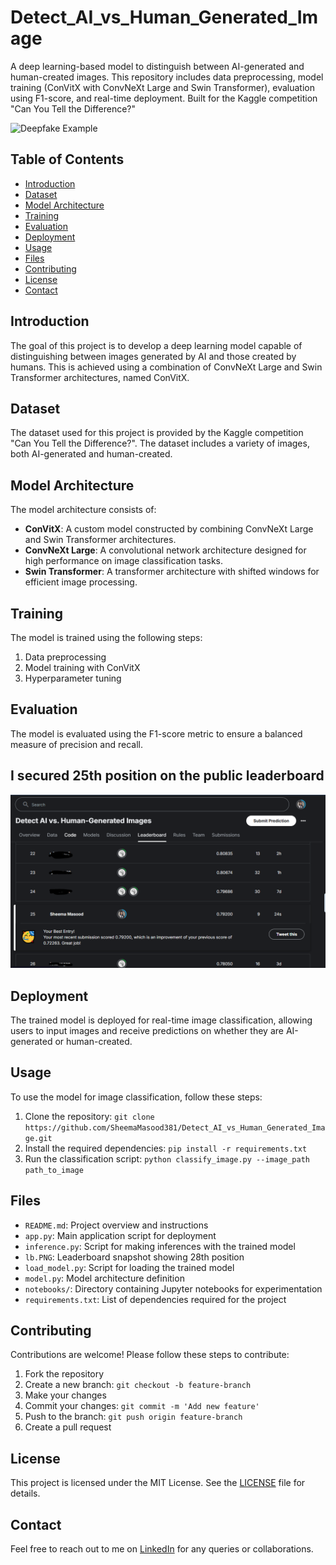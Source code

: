 # Detect_AI_vs_Human_Generated_Image

A deep learning-based model to distinguish between AI-generated and human-created images. This repository includes data preprocessing, model training (ConVitX with ConvNeXt Large and Swin Transformer), evaluation using F1-score, and real-time deployment. Built for the Kaggle competition "Can You Tell the Difference?"

![Deepfake Example](https://i.pcmag.com/imagery/articles/01lTyBxcS2L9vruDcS4D2Ho-1.fit_lim.size_1600x900.v1692729678.png)

## Table of Contents

- [Introduction](#introduction)
- [Dataset](#dataset)
- [Model Architecture](#model-architecture)
- [Training](#training)
- [Evaluation](#evaluation)
- [Deployment](#deployment)
- [Usage](#usage)
- [Files](#files)
- [Contributing](#contributing)
- [License](#license)
- [Contact](#contact)

## Introduction

The goal of this project is to develop a deep learning model capable of distinguishing between images generated by AI and those created by humans. This is achieved using a combination of ConvNeXt Large and Swin Transformer architectures, named ConVitX.

## Dataset

The dataset used for this project is provided by the Kaggle competition "Can You Tell the Difference?". The dataset includes a variety of images, both AI-generated and human-created.

## Model Architecture

The model architecture consists of:
- **ConVitX**: A custom model constructed by combining ConvNeXt Large and Swin Transformer architectures.
- **ConvNeXt Large**: A convolutional network architecture designed for high performance on image classification tasks.
- **Swin Transformer**: A transformer architecture with shifted windows for efficient image processing.

## Training

The model is trained using the following steps:
1. Data preprocessing
2. Model training with ConVitX
3. Hyperparameter tuning

## Evaluation

The model is evaluated using the F1-score metric to ensure a balanced measure of precision and recall.

## I secured 25th position on the public leaderboard
![Leaderboard Snapshot](lb.PNG)

## Deployment

The trained model is deployed for real-time image classification, allowing users to input images and receive predictions on whether they are AI-generated or human-created.

## Usage

To use the model for image classification, follow these steps:
1. Clone the repository: `git clone https://github.com/SheemaMasood381/Detect_AI_vs_Human_Generated_Image.git`
2. Install the required dependencies: `pip install -r requirements.txt`
3. Run the classification script: `python classify_image.py --image_path path_to_image`

## Files

- `README.md`: Project overview and instructions
- `app.py`: Main application script for deployment
- `inference.py`: Script for making inferences with the trained model
- `lb.PNG`: Leaderboard snapshot showing 28th position
- `load_model.py`: Script for loading the trained model
- `model.py`: Model architecture definition
- `notebooks/`: Directory containing Jupyter notebooks for experimentation
- `requirements.txt`: List of dependencies required for the project

## Contributing

Contributions are welcome! Please follow these steps to contribute:
1. Fork the repository
2. Create a new branch: `git checkout -b feature-branch`
3. Make your changes
4. Commit your changes: `git commit -m 'Add new feature'`
5. Push to the branch: `git push origin feature-branch`
6. Create a pull request

## License

This project is licensed under the MIT License. See the [LICENSE](LICENSE) file for details.

## Contact

Feel free to reach out to me on [LinkedIn](https://www.linkedin.com/in/sheemamasood381) for any queries or collaborations.

